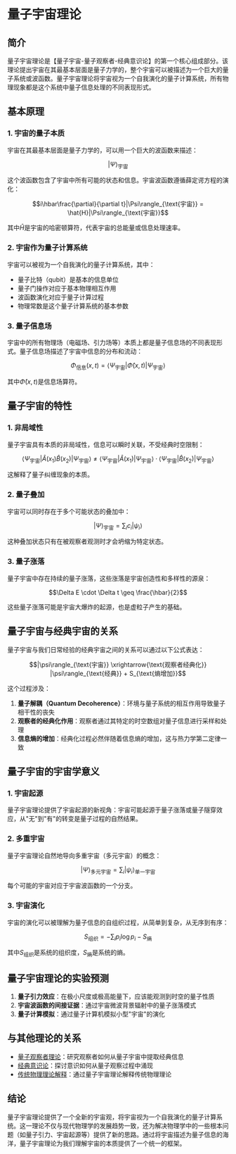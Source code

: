 # 量子宇宙理论

## 简介

量子宇宙理论是【量子宇宙-量子观察者-经典意识论】的第一个核心组成部分。该理论提出宇宙在其最基本层面是量子力学的，整个宇宙可以被描述为一个巨大的量子系统或波函数。量子宇宙理论将宇宙视为一个自我演化的量子计算系统，所有物理现象都是这个系统中量子信息处理的不同表现形式。

## 基本原理

### 1. 宇宙的量子本质

宇宙在其最基本层面是量子力学的，可以用一个巨大的波函数来描述：

$$|\Psi\rangle_{\text{宇宙}}$$

这个波函数包含了宇宙中所有可能的状态和信息。宇宙波函数遵循薛定谔方程的演化：

$$i\hbar\frac{\partial}{\partial t}|\Psi\rangle_{\text{宇宙}} = \hat{H}|\Psi\rangle_{\text{宇宙}}$$

其中$\hat{H}$是宇宙的哈密顿算符，代表宇宙的总能量或信息处理速率。

### 2. 宇宙作为量子计算系统

宇宙可以被视为一个自我演化的量子计算系统，其中：

- 量子比特（qubit）是基本的信息单位
- 量子门操作对应于基本物理相互作用
- 波函数演化对应于量子计算过程
- 物理常数是这个量子计算系统的基本参数

### 3. 量子信息场

宇宙中的所有物理场（电磁场、引力场等）本质上都是量子信息场的不同表现形式。量子信息场描述了宇宙中信息的分布和流动：

$$\Phi_{\text{信息}}(x,t) = \langle\Psi_{\text{宇宙}}|\hat{\Phi}(x,t)|\Psi_{\text{宇宙}}\rangle$$

其中$\hat{\Phi}(x,t)$是信息场算符。

## 量子宇宙的特性

### 1. 非局域性

量子宇宙具有本质的非局域性，信息可以瞬时关联，不受经典时空限制：

$$\langle\Psi_{\text{宇宙}}|\hat{A}(x_1)\hat{B}(x_2)|\Psi_{\text{宇宙}}\rangle \neq \langle\Psi_{\text{宇宙}}|\hat{A}(x_1)|\Psi_{\text{宇宙}}\rangle \cdot \langle\Psi_{\text{宇宙}}|\hat{B}(x_2)|\Psi_{\text{宇宙}}\rangle$$

这解释了量子纠缠现象的本质。

### 2. 量子叠加

宇宙可以同时存在于多个可能状态的叠加中：

$$|\Psi\rangle_{\text{宇宙}} = \sum_i c_i |\psi_i\rangle$$

这种叠加状态只有在被观察者观测时才会坍缩为特定状态。

### 3. 量子涨落

量子宇宙中存在持续的量子涨落，这些涨落是宇宙创造性和多样性的源泉：

$$\Delta E \cdot \Delta t \geq \frac{\hbar}{2}$$

这些量子涨落可能是宇宙大爆炸的起源，也是虚粒子产生的基础。

## 量子宇宙与经典宇宙的关系

量子宇宙与我们日常经验的经典宇宙之间的关系可以通过以下公式表达：

$$|\psi\rangle_{\text{宇宙}} \xrightarrow{\text{观察者经典化}} |\psi\rangle_{\text{经典}} + S_{\text{熵增加}}$$

这个过程涉及：

1. **量子解耦（Quantum Decoherence）**：环境与量子系统的相互作用导致量子相干性的丧失
2. **观察者的经典化作用**：观察者通过其特定的时空数组对量子信息进行采样和处理
3. **信息熵的增加**：经典化过程必然伴随着信息熵的增加，这与热力学第二定律一致

## 量子宇宙的宇宙学意义

### 1. 宇宙起源

量子宇宙理论提供了宇宙起源的新视角：宇宙可能起源于量子涨落或量子隧穿效应，从"无"到"有"的转变是量子过程的自然结果。

### 2. 多重宇宙

量子宇宙理论自然地导向多重宇宙（多元宇宙）的概念：

$$|\Psi\rangle_{\text{多元宇宙}} = \sum_i |\psi_i\rangle_{\text{单一宇宙}}$$

每个可能的宇宙对应于宇宙波函数的一个分支。

### 3. 宇宙演化

宇宙的演化可以被理解为量子信息的自组织过程，从简单到复杂，从无序到有序：

$$S_{\text{组织}} = -\sum_i p_i \log p_i - S_{\text{熵}}$$

其中$S_{\text{组织}}$是系统的组织度，$S_{\text{熵}}$是系统的熵。

## 量子宇宙理论的实验预测

1. **量子引力效应**：在极小尺度或极高能量下，应该能观测到时空的量子性质
2. **宇宙波函数的间接证据**：通过宇宙微波背景辐射中的量子涨落模式
3. **量子计算模拟**：通过量子计算机模拟小型"宇宙"的演化

## 与其他理论的关系

- [量子观察者理论](quantum_observer.md)：研究观察者如何从量子宇宙中提取经典信息
- [经典意识论](classical_consciousness.md)：探讨意识如何从量子观察过程中涌现
- [传统物理理论解释](../traditional_physics_explained.md)：通过量子宇宙理论解释传统物理理论

## 结论

量子宇宙理论提供了一个全新的宇宙观，将宇宙视为一个自我演化的量子计算系统。这一理论不仅与现代物理学的发展趋势一致，还为解决物理学中的一些根本问题（如量子引力、宇宙起源等）提供了新的思路。通过将宇宙描述为量子信息的海洋，量子宇宙理论为我们理解宇宙的本质提供了一个统一的框架。 